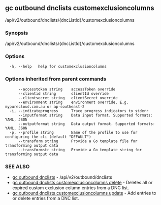 ## gc outbound dnclists customexclusioncolumns

/api/v2/outbound/dnclists/{dncListId}/customexclusioncolumns

### Synopsis

/api/v2/outbound/dnclists/{dncListId}/customexclusioncolumns

### Options

```
  -h, --help   help for customexclusioncolumns
```

### Options inherited from parent commands

```
      --accesstoken string    accessToken override
      --clientid string       clientId override
      --clientsecret string   clientSecret override
      --environment string    environment override. E.g. mypurecloud.com.au or ap-southeast-2
  -i, --indicateprogress      Trace progress indicators to stderr
      --inputformat string    Data input format. Supported formats: YAML, JSON
      --outputformat string   Data output format. Supported formats: YAML, JSON
  -p, --profile string        Name of the profile to use for configuring the cli (default "DEFAULT")
      --transform string      Provide a Go template file for transforming output data
      --transformstr string   Provide a Go template string for transforming output data
```

### SEE ALSO

* [gc outbound dnclists](gc_outbound_dnclists.html)	 - /api/v2/outbound/dnclists
* [gc outbound dnclists customexclusioncolumns delete](gc_outbound_dnclists_customexclusioncolumns_delete.html)	 - Deletes all or expired custom exclusion column entries from a DNC list.
* [gc outbound dnclists customexclusioncolumns update](gc_outbound_dnclists_customexclusioncolumns_update.html)	 - Add entries to or delete entries from a DNC list.


